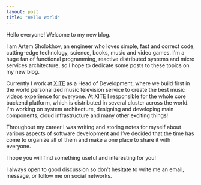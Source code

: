 ```yaml
---
layout: post
title: "Hello World"
---
```

Hello everyone! Welcome to my new blog. 

I am Artem Sholokhov, an engineer who loves simple, fast and correct code, cutting-edge technology, science, 
books, music and video games. I'm a huge fan of functional programming, reactive distributed systems and micro 
services architecture, so I hope to dedicate some posts to these topics on my new blog.

Currently I work at [XITE](http://www.xite.nl/) as a Head of Development, where we build first in the world 
personalized music television service to create the best music videos experience for everyone. 
At XITE I responsible for the whole core backend platform, which is distributed in several cluster across the 
world. I'm working on system architecture, designing and developing main components, cloud infrastructure and 
many other exciting things!

Throughout my career I was writing and storing notes for myself about various aspects of software development and
I’ve decided that the time has come to organize all of them and make a one place to share it with everyone. 

I hope you will find something useful and interesting for you! 

I always open to good discussion so don’t hesitate to write me an email, message, or follow me on social 
networks. 
